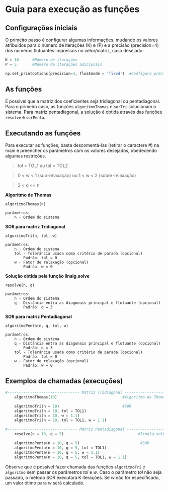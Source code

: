 # Guia para execução as funções

## Configurações iniciais
O primeiro passo é configurar algumas informações, mudando os valores atribuídos para o número de iterações (K) e (P) e a precisão (precision=4) dos números flutuantes impressos no vetor/matriz, caso desejado:

```Python
K = 10      #Número de iterações
P = 5       #Número de iterações adicionais

np.set_printoptions(precision=4, floatmode = 'fixed')  #Configura precisão de 4 dígitos na impressão dos vetores e matrizes
``` 
## As funções

É possivel que a matriz dos coeficientes seja tridiagonal ou pentadiagonal. Para o primeiro caso, as funções `algoritmoThomas` e `sorTri` solucionam o sistema. Para matriz pentadiagonal, a solução é obtida através das funções `resolve` e `sorPenta`.

## Executando as funções

Para executar as funções, basta descomentá-las (retirar o caractere #) na main e preencher os parâmetros com os valores desejados, obedecendo algumas restrições.

>tol = TOL1 ou tol = TOL2

>0 < w < 1 (sub-relaxação) ou 1 < w < 2 (sobre-relaxação)

>3 < q <= n


**Algoritmo de Thomas**

`algoritmoThomas(n)` 
```
parâmetros: 
    n - Ordem do sistema
```

**SOR para matriz Tridiagonal**

`algoritmoTri(n, tol, w)`
```
parâmetros: 
    n - Ordem do sistema
    tol - Tolerância usada como critério de parada (opcional)
        Padrão: tol = 0
    w - Fator de relaxação (opcional)
        Padrão: w = 0
```

**Solução obtida pela função linalg.solve**

`resolve(n, q)`
```
parâmetros: 
    n - Ordem do sistema      
    q - Distância entra as diagonais principal e flutuante (opcional)
        Padrão: q = 3
```            

**SOR para matriz Pentadiagonal**

`algoritmoPenta(n, q, tol, w)`
```
parâmetros:
    n - Ordem do sistema 
    q - Distância entra as diagonais principal e flutuante (opcional)
        Padrão: q = 3
    tol - Tolerância usada como critério de parada (opcional)
        Padrão: tol = 0
    w - Fator de relaxação (opcional)
        Padrão: w = 0
```

## Exemplos de chamadas (execuções)

```Python
#-------------------------------- Matriz Tridiagonal --------------------------------#
    algoritmoThomas(10)                             #Algoritmo de Thomas

    algoritmoTri(n = 10)                            #SOR
    algoritmoTri(n = 10, tol = TOL1)
    algoritmoTri(n = 10, w = 1.1)   
    algoritmoTri(n = 10, tol = TOL1, w = 1.1)     

#------------------------------- Matriz Pentadiagonal -------------------------------#
    resolve(n = 10, q = 5)                                 #linalg.solve

    algoritmoPenta(n = 10, q = 5)                           #SOR
    algoritmoPenta(n = 10, q = 5, tol = TOL1)      
    algoritmoPenta(n = 10, q = 5, w = 1.1)
    algoritmoPenta(n = 10, q = 5, tol = TOL1, w = 1.1)
```

Observe que é possível fazer chamada das funções `algoritmoTri` e `algoritmo` sem passar os parâmetros *tol* e *w*. Caso o parâmetro *tol* não seja passado, o método SOR executará K iterações. Se *w* não for especificado, um valor ótimo para *w* será calculado.